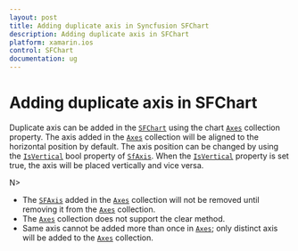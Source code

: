 ```yaml
---
layout: post
title: Adding duplicate axis in Syncfusion SFChart
description: Adding duplicate axis in SFChart
platform: xamarin.ios
control: SFChart
documentation: ug
---
```


# Adding duplicate axis in SFChart

Duplicate axis can be added in the [`SFChart`](https://help.syncfusion.com/cr/xamarin-ios/Syncfusion.SfChart.iOS.SFChart.html) using the chart [`Axes`](https://help.syncfusion.com/cr/xamarin-ios/Syncfusion.SfChart.iOS.ChartBase.html#Syncfusion_SfChart_iOS_ChartBase_Axes) collection property. The axis added in the [`Axes`](https://help.syncfusion.com/cr/xamarin-ios/Syncfusion.SfChart.iOS.ChartBase.html#Syncfusion_SfChart_iOS_ChartBase_Axes) collection will be aligned to the horizontal position by default. The axis position can be changed by using the [`IsVertical`](https://help.syncfusion.com/cr/xamarin-ios/Syncfusion.SfChart.iOS.SFAxis.html#Syncfusion_SfChart_iOS_SFAxis_IsVertical) bool property of [`SfAxis`](https://help.syncfusion.com/cr/xamarin-ios/Syncfusion.SfChart.iOS.SFAxis.html). When the [`IsVertical`](https://help.syncfusion.com/cr/xamarin-ios/Syncfusion.SfChart.iOS.SFAxis.html#Syncfusion_SfChart_iOS_SFAxis_IsVertical) property is set true, the axis will be placed vertically and vice versa.

N> 
- The [`SFAxis`](https://help.syncfusion.com/cr/xamarin-ios/Syncfusion.SfChart.iOS.SFAxis.html) added in the [`Axes`](https://help.syncfusion.com/cr/xamarin-ios/Syncfusion.SfChart.iOS.ChartBase.html#Syncfusion_SfChart_iOS_ChartBase_Axes) collection will not be removed until removing it from the [`Axes`](https://help.syncfusion.com/cr/xamarin-ios/Syncfusion.SfChart.iOS.ChartBase.html#Syncfusion_SfChart_iOS_ChartBase_Axes) collection. 
- The [`Axes`](https://help.syncfusion.com/cr/xamarin-ios/Syncfusion.SfChart.iOS.ChartBase.html#Syncfusion_SfChart_iOS_ChartBase_Axes) collection does not support the clear method.
- Same axis cannot be added more than once in [`Axes`](https://help.syncfusion.com/cr/xamarin-ios/Syncfusion.SfChart.iOS.ChartBase.html#Syncfusion_SfChart_iOS_ChartBase_Axes); only distinct axis will be added to the [`Axes`](https://help.syncfusion.com/cr/xamarin-ios/Syncfusion.SfChart.iOS.ChartBase.html#Syncfusion_SfChart_iOS_ChartBase_Axes) collection.

